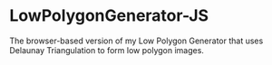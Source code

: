# LowPolygonGenerator-JS
 The browser-based version of my Low Polygon Generator that uses Delaunay Triangulation to form low polygon images.
